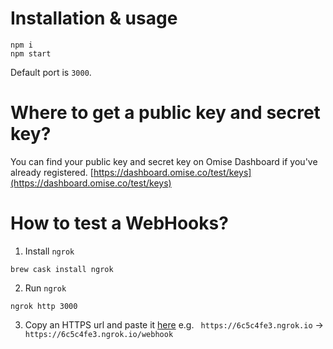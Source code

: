 # Installation & usage

```
npm i
npm start
```

Default port is `3000`.

# Where to get a public key and secret key?
You can find your public key and secret key on Omise Dashboard if you've already registered. [https://dashboard.omise.co/test/keys](https://dashboard.omise.co/test/keys)

# How to test a WebHooks?
1. Install `ngrok`
```
brew cask install ngrok
```

2. Run `ngrok`
```
ngrok http 3000
```

3. Copy an HTTPS url and paste it [here](https://dashboard.omise.co/test/webhooks/edit)
e.g. ` https://6c5c4fe3.ngrok.io` -> ` https://6c5c4fe3.ngrok.io/webhook`
